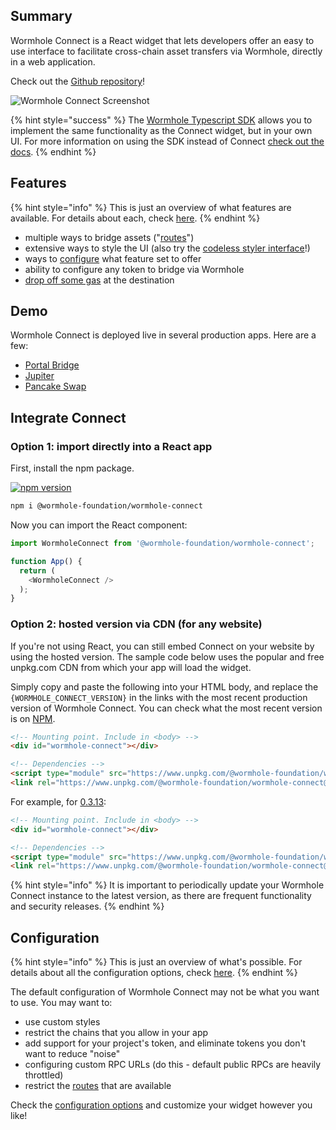 ## Summary

Wormhole Connect is a React widget that lets developers offer an easy to use interface to facilitate cross-chain asset transfers via Wormhole, directly in a web application.

Check out the [Github repository](https://github.com/wormhole-foundation/wormhole-connect)!

![Wormhole Connect Screenshot](https://camo.githubusercontent.com/fda29f71df76f388a4e579624e538c876f89c396d2dd6d9486657aa8f9a3a19c/68747470733a2f2f692e696d6775722e636f6d2f735a4a4b7738652e706e67)

{% hint style="success" %}
The [Wormhole Typescript SDK](../reference/sdk-docs/README.md) allows you to implement the same functionality as the Connect widget, but in your own UI. For more information on using the SDK instead of Connect [check out the docs](../reference/sdk-docs/README.md).
{% endhint %}

## Features
{% hint style="info" %}
This is just an overview of what features are available. For details about each, check [here](../connect/features.md).
{% endhint %}

- multiple ways to bridge assets ("[routes](./routes.md)")
- extensive ways to style the UI (also try the [codeless styler interface](https://connect-in-style.wormhole.com/)!)
- ways to [configure](./configuration.md) what feature set to offer
- ability to configure any token to bridge via Wormhole
- [drop off some gas](./features.md) at the destination

## Demo

Wormhole Connect is deployed live in several production apps. Here are a few:

- [Portal Bridge](https://portalbridge.com/)
- [Jupiter](https://jup.ag/bridge/wormhole)
- [Pancake Swap](https://bridge.pancakeswap.finance/wormhole)

## Integrate Connect

### Option 1: import directly into a React app

First, install the npm package.

[![npm version](https://img.shields.io/npm/v/@wormhole-foundation/wormhole-connect.svg)](https://www.npmjs.com/package/@wormhole-foundation/wormhole-connect) 

```bash
npm i @wormhole-foundation/wormhole-connect
```

Now you can import the React component:

```javascript
import WormholeConnect from '@wormhole-foundation/wormhole-connect';

function App() {
  return (
    <WormholeConnect />
  );
}
```

### Option 2: hosted version via CDN (for any website)

If you're not using React, you can still embed Connect on your website by using the hosted version. The sample code below uses the popular and free unpkg.com CDN from which your app will load the widget.

Simply copy and paste the following into your HTML body, and replace the ```{WORMHOLE_CONNECT_VERSION}``` in the links with the most recent production version of Wormhole Connect. You can check what the most recent version is on [NPM](https://www.npmjs.com/package/@wormhole-foundation/wormhole-connect/v/latest).

```html
<!-- Mounting point. Include in <body> -->
<div id="wormhole-connect"></div>

<!-- Dependencies -->
<script type="module" src="https://www.unpkg.com/@wormhole-foundation/wormhole-connect@{WORMHOLE_CONNECT_VERSION}/dist/main.js" defer></script>
<link rel="https://www.unpkg.com/@wormhole-foundation/wormhole-connect@{WORMHOLE_CONNECT_VERSION}/dist/main.css" />
```

For example, for [0.3.13](https://www.npmjs.com/package/@wormhole-foundation/wormhole-connect/v/0.3.13):

```html
<!-- Mounting point. Include in <body> -->
<div id="wormhole-connect"></div>

<!-- Dependencies -->
<script type="module" src="https://www.unpkg.com/@wormhole-foundation/wormhole-connect@0.3.13/dist/main.js" defer></script>
<link rel="https://www.unpkg.com/@wormhole-foundation/wormhole-connect@0.3.13/dist/main.css" />
```

{% hint style="info" %}
It is important to periodically update your Wormhole Connect instance to the latest version, as there are frequent functionality and security releases.
{% endhint %}

## Configuration
{% hint style="info" %}
This is just an overview of what's possible. For details about all the configuration options, check [here](../connect/configuration.md).
{% endhint %}

The default configuration of Wormhole Connect may not be what you want to use.  You may want to:

- use custom styles 
- restrict the chains that you allow in your app
- add support for your project's token, and eliminate tokens you don't want to reduce "noise"
- configuring custom RPC URLs (do this - default public RPCs are heavily throttled)
- restrict the [routes](./routes.md) that are available

Check the [configuration options](./configuration.md) and customize your widget however you like!
